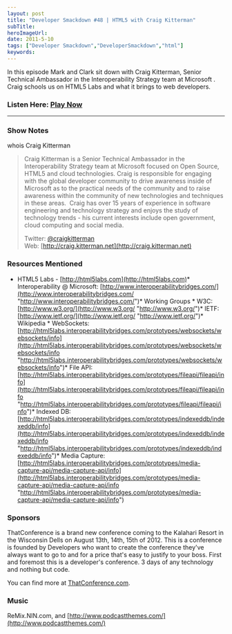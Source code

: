 ```yaml
---
layout: post 
title: "Developer Smackdown #48 | HTML5 with Craig Kitterman"
subTitle: 
heroImageUrl: 
date: 2011-5-10
tags: ["Developer Smackdown","DeveloperSmackdown","html"]
keywords: 
---
```


In this episode Mark and Clark sit down with Craig Kitterman, Senior Technical Ambassador in the Interoperability Strategy team at Microsoft . Craig schools us on HTML5 Labs and what it brings to web developers.

### <font style="font-weight: bold">Listen Here: [Play Now](http://www.podtrac.com/pts/redirect.mp3/DeveloperSmackdown.com/Services/PodcastServices.svc/GetPodcast/ds_048.mp3)</font>

* * *

### <font style="font-weight: bold">Show Notes</font>

whois Craig Kitterman
  > Craig Kitterman is a Senior Technical Ambassador in the Interoperability Strategy team at Microsoft focused on Open Source, HTML5 and cloud technologies. Craig is responsible for engaging with the global developer community to drive awareness inside of Microsoft as to the practical needs of the community and to raise awareness within the community of new technologies and techniques in these areas.&#160; Craig has over 15 years of experience in software engineering and technology strategy and enjoys the study of technology trends - his current interests include open government, cloud computing and social media.      
> 
> Twitter: [@craigkitterman](http://twitter.com/craigkitterman)       
> Web: [http://craig.kitterman.net](http://craig.kitterman.net)  

### <font style="font-weight: bold">Resources Mentioned</font>

*   HTML5 Labs - [http://html5labs.com](http://html5labs.com)*   Interoperability @ Microsoft: [http://www.interoperabilitybridges.com/](http://www.interoperabilitybridges.com/ "http://www.interoperabilitybridges.com/")*   Working Groups
        *   W3C: [http://www.w3.org/](http://www.w3.org/ "http://www.w3.org/")*   IETF: [http://www.ietf.org/](http://www.ietf.org/ "http://www.ietf.org/")*   Wikipedia
        *   WebSockets: [http://html5labs.interoperabilitybridges.com/prototypes/websockets/websockets/info](http://html5labs.interoperabilitybridges.com/prototypes/websockets/websockets/info "http://html5labs.interoperabilitybridges.com/prototypes/websockets/websockets/info")*   File API: [http://html5labs.interoperabilitybridges.com/prototypes/fileapi/fileapi/info](http://html5labs.interoperabilitybridges.com/prototypes/fileapi/fileapi/info "http://html5labs.interoperabilitybridges.com/prototypes/fileapi/fileapi/info")*   Indexed DB: [http://html5labs.interoperabilitybridges.com/prototypes/indexeddb/indexeddb/info](http://html5labs.interoperabilitybridges.com/prototypes/indexeddb/indexeddb/info "http://html5labs.interoperabilitybridges.com/prototypes/indexeddb/indexeddb/info")*   Media Capture: [http://html5labs.interoperabilitybridges.com/prototypes/media-capture-api/media-capture-api/info](http://html5labs.interoperabilitybridges.com/prototypes/media-capture-api/media-capture-api/info "http://html5labs.interoperabilitybridges.com/prototypes/media-capture-api/media-capture-api/info")  

### <font style="font-weight: bold">Sponsors</font>

ThatConference is a brand new conference coming to the Kalahari Resort in the Wisconsin Dells on August 13th, 14th, 15th of 2012\. This is a conference is founded by Developers who want to create the conference they've always want to go to and for a price that's easy to justify to your boss. First and foremost this is a developer's conference. 3 days of any technology and nothing but code.

You can find more at [ThatConference.com](http://ThatConference.com).

### <font style="font-weight: bold">Music</font>

ReMix.NIN.com, and [http://www.podcastthemes.com/](http://www.podcastthemes.com/)